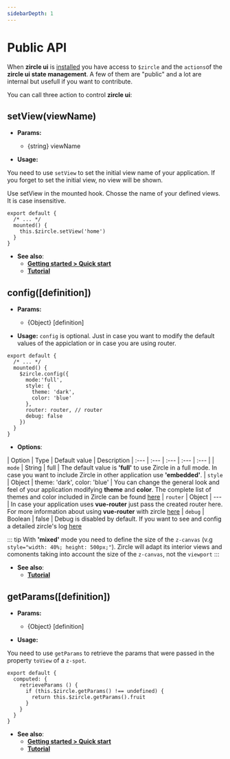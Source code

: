 ```yaml
---
sidebarDepth: 1
---
```

# Public API
When **zircle ui** is [installed](/guide/getting-started.html) you have access to `$zircle` and the `actions`of the **zircle ui state management**. A few of them are "public" and a lot are internal but usefull if you want to contribute.


You can call three action to control **zircle ui**:

## setView(viewName)

- **Params:**
    - {string} viewName

- **Usage:**

You need to use `setView` to set the initial view name of your application. If you forget to set the initial view, no view will be shown.

Use setView in the mounted hook. Chosse the name of your defined views. It is case insensitive.

``` js{4}
export default {
  /* ... */
  mounted() {
    this.$zircle.setView('home')  
  }
}
```
- **See also**: 
  - [**Getting started > Quick start**](/guide/getting-started.html#quick-start)
  - [**Tutorial**](/tutorial/)

## config([definition])

- **Params:**
    - {Object} [definition]

- **Usage:**
`config` is optional. Just in case you want to modify the default values of the appiclation or in case you are using router.

```js{4,5,6,7,8,9,10,11,12}
export default {
  /* ... */
  mounted() {
    $zircle.config({
      mode:'full',
      style: {
        theme: 'dark',
        color: 'blue'
      },
      router: router, // router
      debug: false 
    })
  }
}
```
- **Options**:

| Option | Type | Default value | Description
| :--- | :--- | :--- | :--- | :--- |
| `mode` | String | full | The default value is **'full'** to use Zircle in a full mode. In case you want to include Zircle in other application use **'embedded'**.
| `style` | Object | theme: 'dark', color: 'blue' | You can change the general look and feel of your application modifying **theme** and **color**. The complete list of themes and color included in Zircle can be found [here](/guide/themes-styles-and-colors.html)
| `router` | Object | --- | In case your application uses **vue-router** just pass the created router here. For more information about using **vue-router** with zircle [here](/guide/using-vue-router.html)
| `debug` | Boolean | false | Debug is disabled by default. If you want to see and config a detailed zircle's log [here](#setlog-msg-type)

  ::: tip
  With **'mixed'** mode you need to define the size of the `z-canvas` (v.g `style="width: 40%; height: 500px;"`). Zircle will adapt its interior views and comonents taking into account the size of the `z-canvas`, not the `viewport`
  :::

- **See also**: 
  - [**Tutorial**](/tutorial/)

## getParams([definition])

- **Params:**
    - {Object} [definition]

- **Usage:**

You need to use `getParams` to retrieve the params that were passed in the property `toView` of a `z-spot`.

``` js{4}
export default {
  computed: {
    retrieveParams () {
      if (this.$zircle.getParams() !== undefined) {
        return this.$zircle.getParams().fruit
      }
    }
  }
}
```
- **See also**: 
  - [**Getting started > Quick start**](/guide/getting-started.html#quick-start)
  - [**Tutorial**](/tutorial/)
